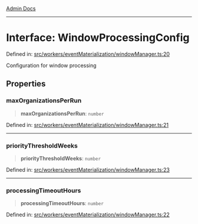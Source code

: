 [Admin Docs](/)

***

# Interface: WindowProcessingConfig

Defined in: [src/workers/eventMaterialization/windowManager.ts:20](https://github.com/gautam-divyanshu/talawa-api/blob/84910820371ade6fdca33545b3a0fc1e929731b2/src/workers/eventMaterialization/windowManager.ts#L20)

Configuration for window processing

## Properties

### maxOrganizationsPerRun

> **maxOrganizationsPerRun**: `number`

Defined in: [src/workers/eventMaterialization/windowManager.ts:21](https://github.com/gautam-divyanshu/talawa-api/blob/84910820371ade6fdca33545b3a0fc1e929731b2/src/workers/eventMaterialization/windowManager.ts#L21)

***

### priorityThresholdWeeks

> **priorityThresholdWeeks**: `number`

Defined in: [src/workers/eventMaterialization/windowManager.ts:23](https://github.com/gautam-divyanshu/talawa-api/blob/84910820371ade6fdca33545b3a0fc1e929731b2/src/workers/eventMaterialization/windowManager.ts#L23)

***

### processingTimeoutHours

> **processingTimeoutHours**: `number`

Defined in: [src/workers/eventMaterialization/windowManager.ts:22](https://github.com/gautam-divyanshu/talawa-api/blob/84910820371ade6fdca33545b3a0fc1e929731b2/src/workers/eventMaterialization/windowManager.ts#L22)
